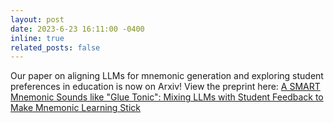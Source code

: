```yaml
---
layout: post
date: 2023-6-23 16:11:00 -0400
inline: true
related_posts: false
---
```


Our paper on aligning LLMs for mnemonic generation and exploring student preferences in education is now on Arxiv! View the preprint here: [A SMART Mnemonic Sounds like "Glue Tonic": Mixing LLMs with Student Feedback to Make Mnemonic Learning Stick](https://arxiv.org/abs/2406.15352)
